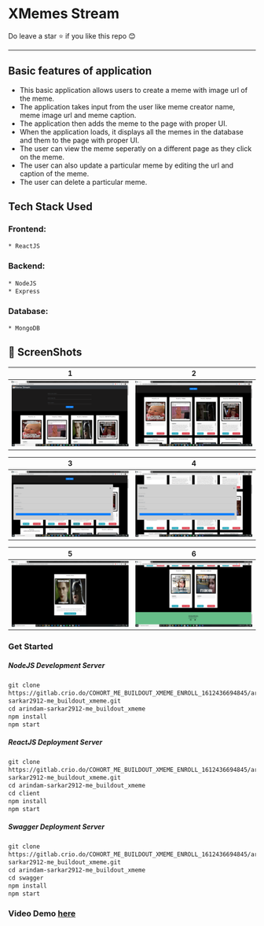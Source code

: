 # XMemes Stream
     
Do leave a star :star: if you like this repo :blush:   
<hr></hr>  
    


## Basic features of application
* This basic application allows users to create a meme with image url of the meme.
* The application takes input from the user like meme creator name, meme image url and meme caption.
* The application then adds the meme to the page with proper UI.
* When the application loads, it displays all the memes in the database and them to the page with proper UI.
* The user can view the meme seperatly on a different page as they click on the meme.
* The user can also update a particular meme by editing the url and caption of the meme.
* The user can delete a particular meme.

## Tech Stack Used
### Frontend:
    * ReactJS
### Backend:
    * NodeJS
    * Express
### Database:
    * MongoDB
        

## :camera_flash: ScreenShots   
| 1 | 2|
|------|-------|
|<img src="./screenshots/Screenshot (1306).png" width="400"/>|<img src="./screenshots/Screenshot (1307).png" width="400"/>|


| 3 | 4|
|------|-------|
|<img src="./screenshots/Screenshot (1308).png" width="400"/>|<img src="./screenshots/Screenshot (1309).png" width="400"/>|

| 5 | 6 |
|------|-------|
|<img src="./screenshots/Screenshot (1310).png" width="400"/>|<img src="./screenshots/Screenshot (1311).png" width="400"/>|

### Get Started
##### NodeJS Development Server
```
git clone https://gitlab.crio.do/COHORT_ME_BUILDOUT_XMEME_ENROLL_1612436694845/arindam-sarkar2912-me_buildout_xmeme.git    
cd arindam-sarkar2912-me_buildout_xmeme 
npm install
npm start
```  
##### ReactJS Deployment Server
```
git clone https://gitlab.crio.do/COHORT_ME_BUILDOUT_XMEME_ENROLL_1612436694845/arindam-sarkar2912-me_buildout_xmeme.git    
cd arindam-sarkar2912-me_buildout_xmeme   
cd client
npm install
npm start 
```   

##### Swagger Deployment Server
```
git clone https://gitlab.crio.do/COHORT_ME_BUILDOUT_XMEME_ENROLL_1612436694845/arindam-sarkar2912-me_buildout_xmeme.git   
cd arindam-sarkar2912-me_buildout_xmeme   
cd swagger
npm install
npm start
``` 

### Video Demo [here](https://youtu.be/o0J5sVQDmEg)
   
